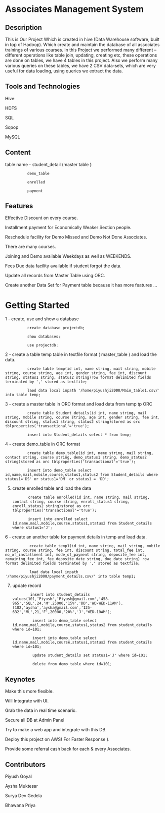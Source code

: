 # Associates Management System

## Description

This is Our Project Which is created in hive (Data Warehouse software, built in top of Hadoop). Which create and maintain the database of all associates trainings of various courses. In this Project we performed many different – different operations like table join, updating, creating etc, these operations are done on tables, we have 4 tables in this project.
Also we perform many various queries on these tables, we have 2 CSV data-sets, which are very useful for data loading, using queries we extract the data.

## Tools and Technologies
Hive

HDFS

SQL

Sqoop

MySQL

## Content

table name - student_detail (master table )
              
              demo_table
              
              enrolled 
              
              payment 


## Features


Effective Discount on every course.

Installment payment for Economically Weaker Section people.

Reschedule facility for Demo Missed and Demo Not Done Associates.

There are many courses.

Joining and Demo available Weekdays as well as WEEKENDS.

Fees Due data facility available if student forgot the data.

Update all records from Master Table using ORC.

Create another Data Set for Payment table because it has more features …
 
 
 # Getting Started 
 

1 - create, use and show a database

              create database projectdb;
              
              show databases;
              
              use projectdb;
              


2 - create a table temp table in textfile format ( master_table ) and load the data.

              create table temp(id int, name string, mail string, mobile string, course string, age int, gender string, fee int, discount string, status1 string, status2 string)row format delimited fields terminated by ',' stored as textfile;

              laod data local inpath '/home/piyushji2000/Main_table1.csv/' into table temp;



3 - create a master table in ORC format and load data from temp tp ORC

              create table Student_details(id int, name string, mail string, mobile string, course string, age int, gender string, fee int, discount string, status1 string, status2 string)stored as orc tblproperties('transactional'='true');

              insert into Student_details select * from temp;


4 - create demo_table in ORC format

              create table demo_table(id int, name string, mail string, contact string, course string, demo_status1 string, demo_status2 string)stored as orc tblproperties('transactional'='true');

              insert into demo_table select id,name,mail,mobile,course,status1,status2 from Student_details where status1='DS' or status1='DM' or status1 = 'DD';


5. create enrolled table and load the data

              create table enrolled(id int, name string, mail string, contact string, course string, enroll_status1 string, enroll_status2 string)stored as orc tblproperties('transactional'='true');

              insert into enrolled select id,name,mail,mobile,course,status1,status2 from Student_details where status1='J';

6 - create an another table for payment details in temp and load data.

               create table temp1(id int, name string, mail string, mobile string, course string, fee int, discount string, total_fee int, no_of_installment int, mode_of_payment string, deposite_fee int, remaining_fee int, fee_deposite_date string, due_date string) row format delimited fields terminated by ',' stored as textfile;

               load data local inpath '/home/piyushji2000/payment_details.csv/' into table temp1;


7. update record 

               insert into student_details values(101,‘Piyush',‘Piyush@gmail.com','458-965','SQL',24,'M',25000,'15%','DD','WD-WED-11AM'),(102,'aysha','aysha@gmail.com','125-632','ML',21,'F',20000,'20%','J','WED-10AM');

                insert into demo_table select id,name,mail,mobile,course,status1,status2 from student_details where id=101;

                insert into demo_table select id,name,mail,mobile,course,status1,status2 from student_details where id=101;

                update student_details set status1='J' where id=101;

                delete from demo_table where id=101;

                
## Keynotes

Make this more flexible.

Will Integrate with UI.

Grab the data in real time scenario.

Secure all DB at Admin Panel

Try to make a  web app and integrate with this DB.

Deploy this project on AWS( For Faster Response ).

Provide some referral cash back for each & every Associates.


## Contributors

Piyush Goyal

Aysha Muktesar

Surya Dev Gedela

Bhawana Priya
